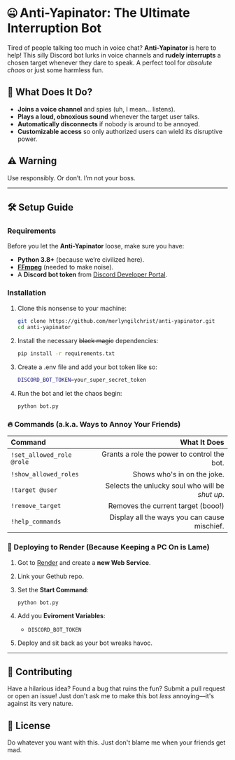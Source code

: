 # 🤐 Anti-Yapinator: The Ultimate Interruption Bot

Tired of people talking too much in voice chat? **Anti-Yapinator** is here to help! This silly Discord bot lurks in voice channels and **rudely interrupts** a chosen target whenever they dare to speak. A perfect tool for *absolute chaos* or just some harmless fun.  

## 🎤 What Does It Do?
- **Joins a voice channel** and spies (uh, I mean… listens).  
- **Plays a loud, obnoxious sound** whenever the target user talks.  
- **Automatically disconnects** if nobody is around to be annoyed.  
- **Customizable access** so only authorized users can wield its disruptive power.  

## ⚠️ Warning  
Use responsibly. Or don’t. I’m not your boss.  

---

## 🛠️ Setup Guide
### Requirements
Before you let the **Anti-Yapinator** loose, make sure you have:
- **Python 3.8+** (because we’re civilized here).  
- **[FFmpeg](https://ffmpeg.org/download.html)** (needed to make noise).  
- A **Discord bot token** from [Discord Developer Portal](https://discord.com/developers/applications).  

### Installation
1. Clone this nonsense to your machine:
   ```sh
   git clone https://github.com/merlyngilchrist/anti-yapinator.git
   cd anti-yapinator

2. Install the necessary ~~black magic~~ dependencies:
   ```sh
   pip install -r requirements.txt

3. Create a .env file and add your bot token like so:
   ```sh
   DISCORD_BOT_TOKEN=your_super_secret_token

4. Run the bot and let the chaos begin:
   ```sh
   python bot.py

### 🔥 Commands (a.k.a. Ways to Annoy Your Friends) 

|           Command           |                   What It Does                  |
|:----------------------------|------------------------------------------------:|
| `!set_allowed_role @role`   | Grants a role the power to control the bot.     |
| `!show_allowed_roles`       | Shows who's in on the joke.                     |
| `!target @user`             | Selects the unlucky soul who will be _shut up_. |
| `!remove_target`            | Removes the current target (booo!)              |
| `!help_commands`            | Display all the ways you can cause mischief.    |

### 🚀 Deploying to Render (Because Keeping a PC On is Lame)

1. Got to [Render](Render.com) and create a **new Web Service**.

2. Link your Gethub repo.

3. Set the **Start Command**:
   ```sh
   python bot.py

4. Add you **Eviroment Variables**:
   -  `DISCORD_BOT_TOKEN`

5. Deploy and sit back as your bot wreaks havoc.

---

## 🤝 Contributing

Have a hilarious idea? Found a bug that ruins the fun? Submit a pull request or open an issue! Just don't ask me to make this bot _less_ annoying—it's against its very nature.

## 📜 License

Do whatever you want with this. Just don't blame me when your friends get mad.

